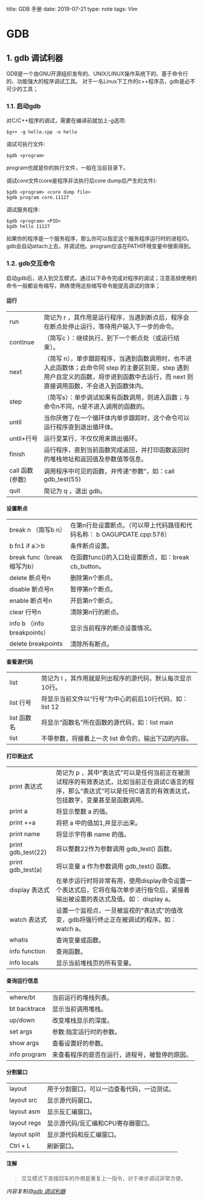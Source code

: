 title: GDB 手册
date: 2019-07-21
type: note
tags: Vim

# GDB
## 1. gdb 调试利器
GDB是一个由GNU开源组织发布的、UNIX/LINUX操作系统下的、基于命令行的、功能强大的程序调试工具。 对于一名Linux下工作的c++程序员，gdb是必不可少的工具；

### 1.1. 启动gdb
对C/C++程序的调试，需要在编译前就加上-g选项:
```
$g++ -g hello.cpp -o hello
```

调试可执行文件:
```
$gdb <program>
```
program也就是你的执行文件，一般在当前目录下。

调试core文件(core是程序非法执行后core dump后产生的文件):
```
$gdb <program> <core dump file>
$gdb program core.11127
```

调试服务程序:
```
$gdb <program> <PID>
$gdb hello 11127
```
如果你的程序是一个服务程序，那么你可以指定这个服务程序运行时的进程ID。gdb会自动attach上去，并调试他。program应该在PATH环境变量中搜索得到。

### 1.2. gdb交互命令
启动gdb后，进入到交互模式，通过以下命令完成对程序的调试；注意高频使用的命令一般都会有缩写，熟练使用这些缩写命令能提高调试的效率；

#### 运行
|   |   |
| - | - |
| run | 简记为 r ，其作用是运行程序，当遇到断点后，程序会在断点处停止运行，等待用户输入下一步的命令。|
| continue | （简写c ）：继续执行，到下一个断点处（或运行结束）。|
| next | （简写 n），单步跟踪程序，当遇到函数调用时，也不进入此函数体；此命令同 step 的主要区别是，step 遇到用户自定义的函数，将步进到函数中去运行，而 next 则直接调用函数，不会进入到函数体内。|
| step | （简写s）：单步调试如果有函数调用，则进入函数；与命令n不同，n是不进入调用的函数的。|
| until | 当你厌倦了在一个循环体内单步跟踪时，这个命令可以运行程序直到退出循环体。|
| until+行号 | 运行至某行，不仅仅用来跳出循环。|
| finish | 运行程序，直到当前函数完成返回，并打印函数返回时的堆栈地址和返回值及参数值等信息。|
| call 函数(参数) | 调用程序中可见的函数，并传递“参数”，如：call gdb_test(55) |
| quit | 简记为 q ，退出 gdb。|

#### 设置断点
|   |   |
| - | - |
| break n （简写b n） | 在第n行处设置断点。（可以带上代码路径和代码名称： b OAGUPDATE.cpp:578）|
| b fn1 if a＞b | 条件断点设置。|
| break func（break缩写为b） | 在函数func()的入口处设置断点，如：break cb_button。|
| delete 断点号n | 删除第n个断点。|
| disable 断点号n | 暂停第n个断点。|
| enable 断点号n | 开启第n个断点。|
| clear 行号n | 清除第n行的断点。|
| info b （info breakpoints） | 显示当前程序的断点设置情况。|
| delete breakpoints | 清除所有断点。|

#### 查看源代码
|   |   |
| - | - |
| list | 简记为 l ，其作用就是列出程序的源代码，默认每次显示10行。|
| list 行号 | 将显示当前文件以“行号”为中心的前后10行代码，如：list 12 |
| list 函数名 | 将显示“函数名”所在函数的源代码，如：list main |
| list | 不带参数，将接着上一次 list 命令的，输出下边的内容。|

#### 打印表达式
|   |   |
| - | - |
| print 表达式 | 简记为 p ，其中“表达式”可以是任何当前正在被测试程序的有效表达式，比如当前正在调试C语言的程序，那么“表达式”可以是任何C语言的有效表达式，包括数字，变量甚至是函数调用。|
| print a | 将显示整数 a 的值。|
| print ++a | 将把 a 中的值加1,并显示出来。|
| print name | 将显示字符串 name 的值。|
| print gdb_test(22) | 将以整数22作为参数调用 gdb_test() 函数。|
| print gdb_test(a) | 将以变量 a 作为参数调用 gdb_test() 函数。|
| display 表达式 | 在单步运行时将非常有用，使用display命令设置一个表达式后，它将在每次单步进行指令后，紧接着输出被设置的表达式及值。如： display a。|
| watch 表达式 | 设置一个监视点，一旦被监视的“表达式”的值改变，gdb将强行终止正在被调试的程序。如： watch a。|
| whatis | 查询变量或函数。|
| info function | 查询函数。|
| info locals |  显示当前堆栈页的所有变量。|

#### 查询运行信息
|   |   |
| - | - |
| where/bt | 当前运行的堆栈列表。|
| bt backtrace | 显示当前调用堆栈。|
| up/down | 改变堆栈显示的深度。|
| set args | 参数:指定运行时的参数。|
| show args | 查看设置好的参数。|
| info program | 来查看程序的是否在运行，进程号，被暂停的原因。|

#### 分割窗口
|   |   |
| - | - |
| layout | 用于分割窗口，可以一边查看代码，一边测试。|
| layout src | 显示源代码窗口。|
| layout asm | 显示反汇编窗口。|
| layout regs | 显示源代码/反汇编和CPU寄存器窗口。|
| layout split | 显示源代码和反汇编窗口。|
| Ctrl + L | 刷新窗口。|

#### 注解
> 交互模式下直接回车的作用是重复上一指令，对于单步调试非常方便。

*内容复制自[gdb 调试利器](https://linuxtools-rst.readthedocs.io/zh_CN/latest/tool/gdb.html)*

